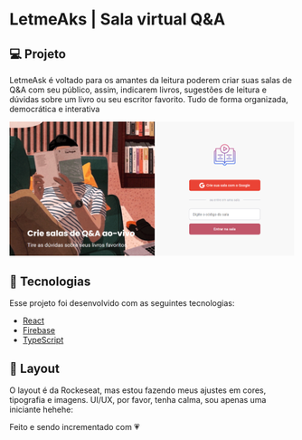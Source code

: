 # LetmeAks | Sala virtual Q&A

## 💻 Projeto
LetmeAsk é voltado para os amantes da leitura poderem criar suas salas de Q&A com seu público, assim, indicarem livros, sugestões de leitura e dúvidas sobre um livro ou seu escritor favorito. Tudo de forma organizada, democrática e interativa 


![Image-Portfolio](https://github.com/andrezadesousa/let-me-ask/blob/master/src/assets/image/background.PNG)

## 🧪 Tecnologias

Esse projeto foi desenvolvido com as seguintes tecnologias:

- [React](https://reactjs.org)
- [Firebase](https://firebase.google.com/)
- [TypeScript](https://www.typescriptlang.org/)

## 🔖 Layout
O layout é da Rockeseat, mas estou fazendo meus ajustes em cores, tipografia e imagens. UI/UX, por favor, tenha calma, sou apenas uma iniciante hehehe:

Feito e sendo incrementado com :heartpulse: 
